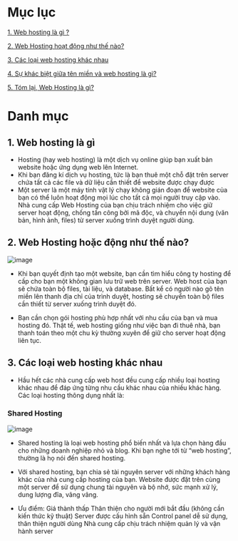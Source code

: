 # Mục lục 
[1. Web hosting là gì ?](#1)

[2. Web Hosting hoạt động như thế nào?](#2)

[3. Các loại web hosting khác nhau](#3)

[4. Sự khác biệt giữa tên miền và web hosting là gì?](#4)

[5. Tóm lại, Web Hosting là gì?](#5)

# Danh mục
<a name=1><a/>
## 1. Web hosting là gì
- Hosting (hay web hosting) là một dịch vụ online giúp bạn xuất bản website hoặc ứng dụng web lên Internet. 
- Khi bạn đăng kí dịch vụ hosting, tức là bạn thuê một chỗ đặt trên server chứa tất cả các file và dữ liệu cần thiết để website được chạy được
 - Một server là một máy tính vật lý chạy không gián đoạn để website của bạn có thể luôn hoạt động mọi lúc cho tất cả mọi người truy cập vào. Nhà cung cấp Web Hosting của bạn chịu trách nhiệm cho việc giữ server hoạt động, chống tấn công bởi mã độc, và chuyển nội dung (văn bản, hình ảnh, files) từ server xuống trình duyệt người dùng.
<a name=2><a/>
  ## 2. Web Hosting hoặc động như thế nào?
  
  ![image](https://user-images.githubusercontent.com/105496635/188545491-7b38ec82-f6b4-479d-a869-48d19b986e7b.png)

 - Khi bạn quyết định tạo một website, bạn cần tìm hiểu công ty hosting để cấp cho bạn một không gian lưu trữ web trên server. Web host của bạn sẽ chứa toàn bộ files, tài liệu, và database. Bất kể có người nào gõ tên miền lên thanh địa chỉ của trình duyệt, hosting sẽ chuyển toàn bộ files cần thiết từ server xuống trình duyệt đó.

- Bạn cần chọn gói hosting phù hợp nhất với nhu cầu của bạn và mua hosting đó. Thật tế, web hosting giống như việc bạn đi thuê nhà, bạn thanh toán theo một chu kỳ thường xuyên để giữ cho server hoạt động liên tục.
<a name=3><a/>
  
 ## 3. Các loại web hosting khác nhau
  
 - Hầu hết các nhà cung cấp web host đều cung cấp nhiều loại hosting khác nhau để đáp ứng từng nhu cầu khác nhau của nhiều khác hàng. Các loại hosting thông dụng nhất là:  
 ### Shared Hosting 
  ![image](https://user-images.githubusercontent.com/105496635/188546188-bf50281b-9c89-44de-a3ee-474c701e3d74.png)
- Shared hosting là loại web hosting phổ biến nhất và lựa chọn hàng đầu cho những doanh nghiệp nhỏ và blog. Khi bạn nghe tới từ “web hosting”, thường là họ nói đến shared hosting. 

- Với shared hosting, bạn chia sẻ tài nguyên server với những khách hàng khác của nhà cung cấp hosting của bạn. Website được đặt trên cùng một server để sử dụng chung tài nguyên và bộ nhớ, sức mạnh xử lý, dung lượng đĩa, vâng vâng.

- Ưu điểm:
          Giá thành thấp
          Thân thiện cho người mới bắt đầu (không cần kiến            thức kỹ thuật)
          Server được cấu hình sẵn
          Control panel dễ sử dụng, thân thiện người dùng
          Nhà cung cấp chịu trách nhiệm quản lý và vận hành server
  
<a name=4><a/>
<a name=5><a/>















